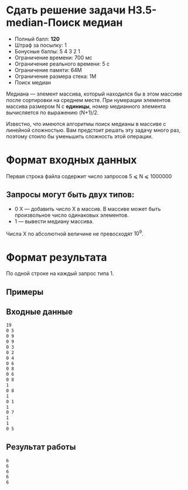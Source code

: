 # Сдать решение задачи H3.5-median-Поиск медиан
* Полный балл:	**120**
* Штраф за посылку:	1
* Бонусные баллы:	5 4 3 2 1
* Ограничение времени:	700 мс
* Ограничение реального времени:	5 с
* Ограничение памяти:	64M
* Ограничение размера стека:	1M
* Поиск медиан

Медиана — элемент массива, который находился бы в этом массиве после сортировки на среднем месте. При нумерации элементов массива размером N с **единицы**, номер медианного элемента вычисляется по выражению (N+1)/2.

Известно, что имеются алгоритмы поиск медианы в массиве с линейной сложностью. Вам предстоит решать эту задачу много раз, поэтому стоило бы уменьшить сложность этой операции.

# Формат входных данных
Первая строка файла содержит число запросов 5 ⩽ N ⩽ 1000000

## Запросы могут быть двух типов:
* 0 X — добавить число X в массив. В массиве может быть произвольное число одинаковых элементов.
* 1 — вывести медиану массива.

Числа X по абсолютной величине не превосходят $10^9$.

# Формат результата
По одной строке на каждый запрос типа 1.

## Примеры
## Входные данные
```bash
19
0 5
0 9
0 9
0 3
0 2
0 4
0 6
0 8
0 6
0 8
1
0 8
1
0 1
1
0 7
1
1
0 5

```  
     
## Результат работы
```bash
6
6
6
6
6
  
```